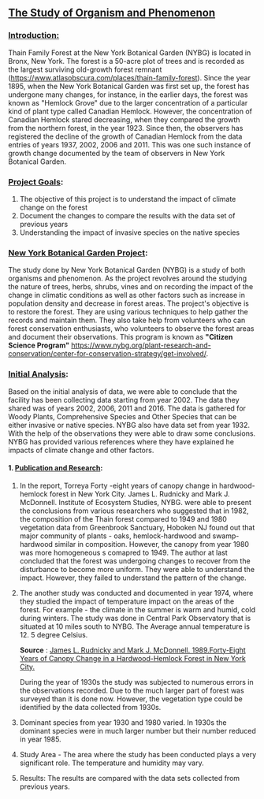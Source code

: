 ## <u>The Study of Organism and Phenomenon</u>

### <u>Introduction:</u>

Thain Family Forest at the New York Botanical Garden (NYBG) is located in Bronx, New York. The forest is a 50-acre plot of trees and is recorded as the largest surviving old-growth forest remnant (https://www.atlasobscura.com/places/thain-family-forest). Since the year 1895, when the New York Botanical Garden was first set up, the forest has undergone many changes, for instance, in the earlier days, the forest was known as "Hemlock Grove" due to the larger concentration of a particular kind of plant type called Canadian Hemlock. However, the concentration of Canadian Hemlock stared decreasing, when they compared the growth from the northern forest, in the year 1923. Since then, the observers has registered the decline of the growth of Canadian Hemlock from the data entries of years 1937, 2002, 2006 and 2011. This was one such instance of growth change documented by the team of observers in New York Botanical Garden.

### <u>Project Goals</u>:

1. The objective of this project is to understand the impact of climate change on the forest
2. Document the changes to compare the results with the data set of previous years
3. Understanding the impact of invasive species on the native species

### <u>New York Botanical Garden Project</u>:

The study done by New York Botanical Garden (NYBG) is a study of both organisms and phenomenon. As the project revolves around the studying the nature of trees, herbs, shrubs, vines and on recording the impact of the change in climatic conditions as well as other factors such as increase in population density and decrease in forest areas. The project's objective is to restore the forest. They are using various techniques to help gather the records and maintain them. They also take help from volunteers who can forest conservation enthusiasts, who volunteers to observe the forest areas and document their observations. This program is known as **"Citizen Science Program"** https://www.nybg.org/plant-research-and-conservation/center-for-conservation-strategy/get-involved/. 

### <u>Initial Analysis</u>:

Based on the initial analysis of data, we were able to conclude that the facility has been collecting data starting from year 2002. The data they shared was of years 2002, 2006, 2011 and 2016. The data is gathered for Woody Plants, Comprehensive Species and Other Species that can be either invasive or native species. NYBG also have data set from year 1932. With the help of the observations they were able to draw some conclusions. NYBG has provided various references where they have explained he impacts of climate change and other factors.

#### 1. <u>Publication and Research</u>: 

1. In the report, Torreya Forty -eight years of canopy change in hardwood-hemlock forest in New York City. James L. Rudnicky and Mark J. McDonnell. Institute of Ecosystem Studies, NYBG. were able to present the conclusions from various researchers who suggested that in 1982, the composition of the Thain forest compared to 1949 and 1980 vegetation data from Greenbrook Sanctuary, Hoboken NJ found out that major community of plants - oaks, hemlock-hardwood and swamp-hardwood similar in composition. However, the canopy from year 1980 was more homogeneous s comapred to 1949. The author at last concluded that the forest was undergoing  changes to recover from the disturbance to become more uniform. They were able to understand the impact. However, they failed to understand the pattern of the change.

2. The another study was conducted and documented in year 1974, where they studied the impact of temperature impact on the areas of the forest. For example - the climate in the summer is warm and humid, cold during winters. The study was done in Central Park Observatory that is situated at 10 miles south to NYBG. The Average annual temperature is 12. 5 degree Celsius.

   **Source** : <u>James L. Rudnicky and Mark J. McDonnell. 1989.Forty-Eight Years of Canopy Change in a Hardwood-Hemlock Forest in New York City.</u>

   During the year of 1930s the study was subjected to numerous errors in the observations recorded. Due to the much larger part of forest was surveyed than it is done now. However, the vegetation type could be identified by the data collected from 1930s. 

3. Dominant species from year 1930 and 1980 varied. In 1930s the dominant species were in much larger number but their number reduced in year 1985. 

4. Study Area - The area where the study has been conducted plays a very significant role. The temperature and humidity may vary. 

5. Results: The results are compared with the data sets collected from previous years.